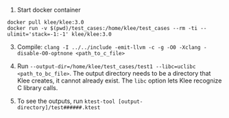 1. Start docker container
```
docker pull klee/klee:3.0
docker run -v $(pwd)/test_cases:/home/klee/test_cases --rm -ti --ulimit='stack=-1:-1' klee/klee:3.0
```
3. Compile: ```clang -I ../../include -emit-llvm -c -g -O0 -Xclang -disable-O0-optnone <path_to_c_file>```

4. Run ```--output-dir=/home/klee/test_cases/test1 --libc=uclibc <path_to_bc_file>```. 
The output directory needs to be a directory that Klee creates, it cannot already exist. The `libc` option lets Klee recognize C library calls.

5. To see the outputs, run ```ktest-tool [output-directory]/test######.ktest```


